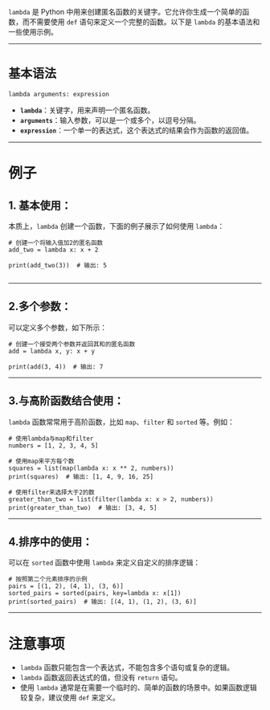 `lambda` 是 Python 中用来创建匿名函数的关键字。它允许你生成一个简单的函数，而不需要使用 `def` 语句来定义一个完整的函数。以下是 `lambda` 的基本语法和一些使用示例。

---
# `基本语法`
```
lambda arguments: expression
```

- **`lambda`**：关键字，用来声明一个匿名函数。
- **`arguments`**：输入参数，可以是一个或多个，以逗号分隔。
- **`expression`**：一个单一的表达式，这个表达式的结果会作为函数的返回值。


---
# 例子

## 1. **基本使用**：

本质上，`lambda` 创建一个函数，下面的例子展示了如何使用 `lambda`：
```
# 创建一个将输入值加2的匿名函数
add_two = lambda x: x + 2

print(add_two(3))  # 输出: 5


```
---

## 2.多个参数：
可以定义多个参数，如下所示：
```
# 创建一个接受两个参数并返回其和的匿名函数
add = lambda x, y: x + y

print(add(3, 4))  # 输出: 7

```
---
## 3.与高阶函数结合使用：
`lambda` 函数常常用于高阶函数，比如 `map`、`filter` 和 `sorted` 等。例如：

```
# 使用lambda与map和filter
numbers = [1, 2, 3, 4, 5]

# 使用map来平方每个数
squares = list(map(lambda x: x ** 2, numbers))
print(squares)  # 输出: [1, 4, 9, 16, 25]

# 使用filter来选择大于2的数
greater_than_two = list(filter(lambda x: x > 2, numbers))
print(greater_than_two)  # 输出: [3, 4, 5]

```

---
## 4.排序中的使用： 
可以在 `sorted` 函数中使用 `lambda` 来定义自定义的排序逻辑：
```
# 按照第二个元素排序的示例
pairs = [(1, 2), (4, 1), (3, 6)]
sorted_pairs = sorted(pairs, key=lambda x: x[1])
print(sorted_pairs)  # 输出: [(4, 1), (1, 2), (3, 6)]

```
---
# 注意事项

- `lambda` 函数只能包含一个表达式，不能包含多个语句或复杂的逻辑。
- `lambda` 函数返回表达式的值，但没有 `return` 语句。
- 使用 `lambda` 通常是在需要一个临时的、简单的函数的场景中。如果函数逻辑较复杂，建议使用 `def` 来定义。